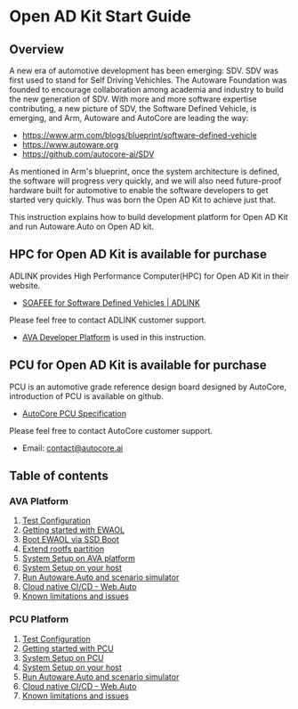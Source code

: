 # Open AD Kit Start Guide

## Overview

A new era of automotive development has been emerging: SDV. SDV was first used to stand for Self Driving Vehichles. The Autoware Foundation was founded to encourage collaboration among academia and industry to build the new generation of SDV. With more and more software expertise contributing, a new picture of SDV, the Software Defined Vehicle, is emerging, and Arm, Autoware and AutoCore are leading the way:
- https://www.arm.com/blogs/blueprint/software-defined-vehicle
- https://www.autoware.org
- https://github.com/autocore-ai/SDV

As mentioned in Arm's blueprint, once the system architecture is defined, the software will progress very quickly, and we will also need future-proof hardware built for automotive to enable the software developers to get started very quickly. Thus was born the Open AD Kit to achieve just that.

This instruction explains how to build development platform for Open AD Kit and run Autoware.Auto on Open AD kit.

## HPC for Open AD Kit is available for purchase

ADLINK provides High Performance Computer(HPC) for Open AD Kit in their website.

- [SOAFEE for Software Defined Vehicles | ADLINK](https://www.adlinktech.com/en/soafee)

Please feel free to contact ADLINK customer support.

- [AVA Developer Platform](https://www.ipi.wiki/pages/com-hpc-altra) is used in this instruction.

## PCU for Open AD Kit is available for purchase

PCU is an automotive grade reference design board designed by AutoCore, introduction of PCU is available on github. 

- [AutoCore PCU Specification](https://github.com/autocore-ai/autocore_pcu_doc/blob/master/docs/Pcu_specification.md)

Please feel free to contact AutoCore customer support.

- Email: contact@autocore.ai

## Table of contents

### AVA Platform
1. [Test Configuration](test-configuration.md)
1. [Getting started with EWAOL](getting-started.md)
1. [Boot EWAOL via SSD Boot](boot-ewaol.md)
1. [Extend rootfs partition](extend-rootfs.md)
1. [System Setup on AVA platform](system-setup-ava.md)
1. [System Setup on your host](system-setup-host.md)
1. [Run Autoware.Auto and scenario simulator](run-autoware.md)
1. [Cloud native CI/CD - Web.Auto](cloud-native-cicd-webauto.md)
1. [Known limitations and issues](limitations-issues.md)

### PCU Platform
1. [Test Configuration](test-configuration-pcu.md)
1. [Getting started with PCU](getting-started-pcu.md)
1. [System Setup on PCU](system-setup-pcu.md)
1. [System Setup on your host](system-setup-host.md)
1. [Run Autoware.Auto and scenario simulator](run-autoware.md)
1. [Cloud native CI/CD - Web.Auto](cloud-native-cicd-webauto.md)
1. [Known limitations and issues](limitations-issues.md)
